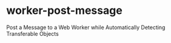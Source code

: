 # worker-post-message
Post a Message to a Web Worker while Automatically Detecting Transferable Objects
